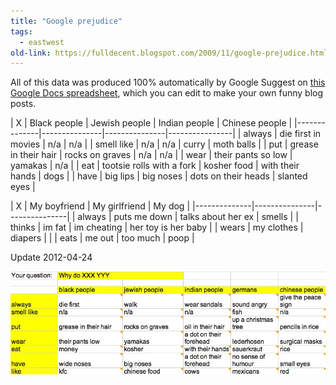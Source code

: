 ```yaml
---
title: "Google prejudice"
tags: 
  - eastwest	
old-link: https://fulldecent.blogspot.com/2009/11/google-prejudice.html
---
```


All of this data was produced 100% automatically by Google Suggest on [this Google Docs spreadsheet](https://docs.google.com/spreadsheet/ccc?key=0AlbVoMWpVpO8dDVqYTlkN2JOZERVN2dnczlLT2RUSFE), which you can edit to make your own funny blog posts.

| X | Black people | Jewish people | Indian people | Chinese people |
|--------------|---------------|---------------|----------------|
| always       | die first in movies | n/a           | n/a            |
| smell like  | n/a           | n/a           | curry          | moth balls |
| put          | grease in their hair | rocks on graves | n/a            | n/a            |
| wear         | their pants so low | yamakas       | n/a            |
| eat          | tootsie rolls with a fork | kosher food   | with their hands | dogs          |
| have         | big lips      | big noses     | dots on their heads | slanted eyes  |

| X | My boyfriend | My girlfriend | My dog        |
|--------------|---------------|---------------|
| always       | puts me down  | talks about her ex | smells        |
| thinks       | im fat        | im cheating   | her toy is her baby |
| wears        | my clothes    | diapers       |               |
| eats         | me out        | too much      | poop          |

Update 2012-04-24

![Table](/assets/images/2012-04-24-google-prejudice.webp)
